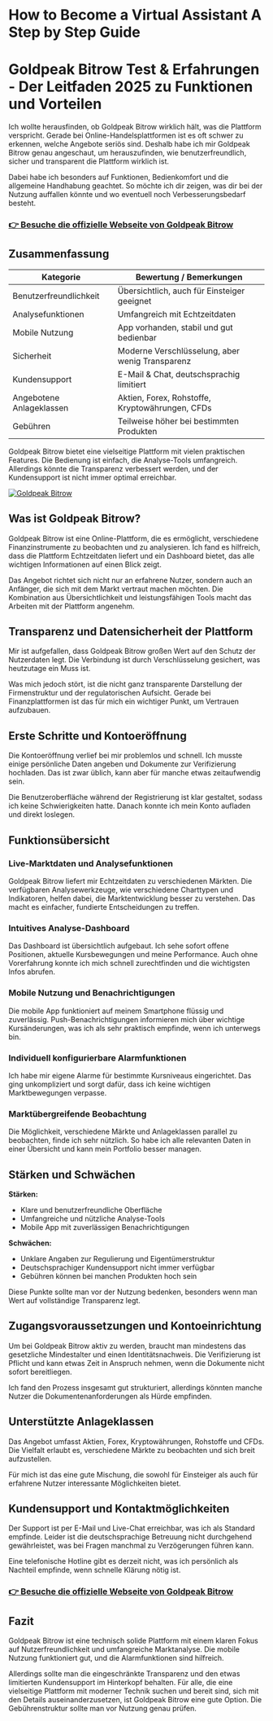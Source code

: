 # How to Become a Virtual Assistant A Step by Step Guide

# Goldpeak Bitrow Test & Erfahrungen - Der Leitfaden 2025 zu Funktionen und Vorteilen
 

Ich wollte herausfinden, ob Goldpeak Bitrow wirklich hält, was die Plattform verspricht. Gerade bei Online-Handelsplattformen ist es oft schwer zu erkennen, welche Angebote seriös sind. Deshalb habe ich mir Goldpeak Bitrow genau angeschaut, um herauszufinden, wie benutzerfreundlich, sicher und transparent die Plattform wirklich ist.

Dabei habe ich besonders auf Funktionen, Bedienkomfort und die allgemeine Handhabung geachtet. So möchte ich dir zeigen, was dir bei der Nutzung auffallen könnte und wo eventuell noch Verbesserungsbedarf besteht.

### [👉 Besuche die offizielle Webseite von Goldpeak Bitrow](https://hiveshort.com/goldpeak-bitrow/)
## Zusammenfassung

| Kategorie                | Bewertung / Bemerkungen                          |
|-------------------------|-------------------------------------------------|
| Benutzerfreundlichkeit   | Übersichtlich, auch für Einsteiger geeignet     |
| Analysefunktionen       | Umfangreich mit Echtzeitdaten                    |
| Mobile Nutzung          | App vorhanden, stabil und gut bedienbar         |
| Sicherheit              | Moderne Verschlüsselung, aber wenig Transparenz |
| Kundensupport           | E-Mail & Chat, deutschsprachig limitiert         |
| Angebotene Anlageklassen| Aktien, Forex, Rohstoffe, Kryptowährungen, CFDs |
| Gebühren                | Teilweise höher bei bestimmten Produkten        |

Goldpeak Bitrow bietet eine vielseitige Plattform mit vielen praktischen Features. Die Bedienung ist einfach, die Analyse-Tools umfangreich. Allerdings könnte die Transparenz verbessert werden, und der Kundensupport ist nicht immer optimal erreichbar.

[![Goldpeak Bitrow](https://i.postimg.cc/Y9YVWdjx/software.webp)](https://hiveshort.com/goldpeak-bitrow/)
## Was ist Goldpeak Bitrow?

Goldpeak Bitrow ist eine Online-Plattform, die es ermöglicht, verschiedene Finanzinstrumente zu beobachten und zu analysieren. Ich fand es hilfreich, dass die Plattform Echtzeitdaten liefert und ein Dashboard bietet, das alle wichtigen Informationen auf einen Blick zeigt.

Das Angebot richtet sich nicht nur an erfahrene Nutzer, sondern auch an Anfänger, die sich mit dem Markt vertraut machen möchten. Die Kombination aus Übersichtlichkeit und leistungsfähigen Tools macht das Arbeiten mit der Plattform angenehm.

## Transparenz und Datensicherheit der Plattform

Mir ist aufgefallen, dass Goldpeak Bitrow großen Wert auf den Schutz der Nutzerdaten legt. Die Verbindung ist durch Verschlüsselung gesichert, was heutzutage ein Muss ist. 

Was mich jedoch stört, ist die nicht ganz transparente Darstellung der Firmenstruktur und der regulatorischen Aufsicht. Gerade bei Finanzplattformen ist das für mich ein wichtiger Punkt, um Vertrauen aufzubauen.

## Erste Schritte und Kontoeröffnung

Die Kontoeröffnung verlief bei mir problemlos und schnell. Ich musste einige persönliche Daten angeben und Dokumente zur Verifizierung hochladen. Das ist zwar üblich, kann aber für manche etwas zeitaufwendig sein.

Die Benutzeroberfläche während der Registrierung ist klar gestaltet, sodass ich keine Schwierigkeiten hatte. Danach konnte ich mein Konto aufladen und direkt loslegen.

## Funktionsübersicht

### Live-Marktdaten und Analysefunktionen

Goldpeak Bitrow liefert mir Echtzeitdaten zu verschiedenen Märkten. Die verfügbaren Analysewerkzeuge, wie verschiedene Charttypen und Indikatoren, helfen dabei, die Marktentwicklung besser zu verstehen. Das macht es einfacher, fundierte Entscheidungen zu treffen.

### Intuitives Analyse-Dashboard

Das Dashboard ist übersichtlich aufgebaut. Ich sehe sofort offene Positionen, aktuelle Kursbewegungen und meine Performance. Auch ohne Vorerfahrung konnte ich mich schnell zurechtfinden und die wichtigsten Infos abrufen.

### Mobile Nutzung und Benachrichtigungen

Die mobile App funktioniert auf meinem Smartphone flüssig und zuverlässig. Push-Benachrichtigungen informieren mich über wichtige Kursänderungen, was ich als sehr praktisch empfinde, wenn ich unterwegs bin.

### Individuell konfigurierbare Alarmfunktionen

Ich habe mir eigene Alarme für bestimmte Kursniveaus eingerichtet. Das ging unkompliziert und sorgt dafür, dass ich keine wichtigen Marktbewegungen verpasse.

### Marktübergreifende Beobachtung

Die Möglichkeit, verschiedene Märkte und Anlageklassen parallel zu beobachten, finde ich sehr nützlich. So habe ich alle relevanten Daten in einer Übersicht und kann mein Portfolio besser managen.

## Stärken und Schwächen

**Stärken:**  
- Klare und benutzerfreundliche Oberfläche  
- Umfangreiche und nützliche Analyse-Tools  
- Mobile App mit zuverlässigen Benachrichtigungen  

**Schwächen:**  
- Unklare Angaben zur Regulierung und Eigentümerstruktur  
- Deutschsprachiger Kundensupport nicht immer verfügbar  
- Gebühren können bei manchen Produkten hoch sein  

Diese Punkte sollte man vor der Nutzung bedenken, besonders wenn man Wert auf vollständige Transparenz legt.

## Zugangsvoraussetzungen und Kontoeinrichtung

Um bei Goldpeak Bitrow aktiv zu werden, braucht man mindestens das gesetzliche Mindestalter und einen Identitätsnachweis. Die Verifizierung ist Pflicht und kann etwas Zeit in Anspruch nehmen, wenn die Dokumente nicht sofort bereitliegen.

Ich fand den Prozess insgesamt gut strukturiert, allerdings könnten manche Nutzer die Dokumentenanforderungen als Hürde empfinden.

## Unterstützte Anlageklassen

Das Angebot umfasst Aktien, Forex, Kryptowährungen, Rohstoffe und CFDs. Die Vielfalt erlaubt es, verschiedene Märkte zu beobachten und sich breit aufzustellen.

Für mich ist das eine gute Mischung, die sowohl für Einsteiger als auch für erfahrene Nutzer interessante Möglichkeiten bietet.

## Kundensupport und Kontaktmöglichkeiten

Der Support ist per E-Mail und Live-Chat erreichbar, was ich als Standard empfinde. Leider ist die deutschsprachige Betreuung nicht durchgehend gewährleistet, was bei Fragen manchmal zu Verzögerungen führen kann.

Eine telefonische Hotline gibt es derzeit nicht, was ich persönlich als Nachteil empfinde, wenn schnelle Klärung nötig ist.

### [👉 Besuche die offizielle Webseite von Goldpeak Bitrow](https://hiveshort.com/goldpeak-bitrow/)
## Fazit

Goldpeak Bitrow ist eine technisch solide Plattform mit einem klaren Fokus auf Nutzerfreundlichkeit und umfangreiche Marktanalyse. Die mobile Nutzung funktioniert gut, und die Alarmfunktionen sind hilfreich.

Allerdings sollte man die eingeschränkte Transparenz und den etwas limitierten Kundensupport im Hinterkopf behalten. Für alle, die eine vielseitige Plattform mit moderner Technik suchen und bereit sind, sich mit den Details auseinanderzusetzen, ist Goldpeak Bitrow eine gute Option. Die Gebührenstruktur sollte man vor Nutzung genau prüfen.
